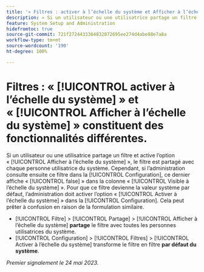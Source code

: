 ```yaml
---
title: '« Filtres : activer à l’échelle du système et Afficher à l’échelle du système constituent des fonctionnalités différentes. »'
description: « Si un utilisateur ou une utilisatrice partage un filtre et active l’option [!UICONTROL Afficher à l’échelle du système], le filtre est partagé avec chaque personne utilisatrice du système. Cependant, si l’administration consulte ensuite ce filtre dans la [!UICONTROL Configuration], ce dernier affiche [!UICONTROL false] dans la colonne [!UICONTROL Visible à l’échelle du système]. Pour que ce filtre devienne la valeur système par défaut, l’administration doit activer l’option [!UICONTROL Activer à l’échelle du système] dans la configuration. Cela peut prêter à confusion en raison de la formulation similaire. »
feature: System Setup and Administration
hidefromtoc: true
source-git-commit: 721f2724433364832072695ee274d4abe08e7a8a
workflow-type: tm+mt
source-wordcount: '190'
ht-degree: 100%

---
```



# Filtres : « [!UICONTROL activer à l’échelle du système] » et « [!UICONTROL Afficher à l’échelle du système] » constituent des fonctionnalités différentes.

Si un utilisateur ou une utilisatrice partage un filtre et active l’option « [!UICONTROL Afficher à l’échelle du système] », le filtre est partagé avec chaque personne utilisatrice du système. Cependant, si l’administration consulte ensuite ce filtre dans la [!UICONTROL Configuration], ce dernier affiche « [!UICONTROL false] » dans la colonne « [!UICONTROL Visible à l’échelle du système] ». Pour que ce filtre devienne la valeur système par défaut, l’administration doit activer l’option « [!UICONTROL Activer à l’échelle du système] » dans la [!UICONTROL Configuration]. Cela peut prêter à confusion en raison de la formulation similaire.

* [!UICONTROL Filtre] > [!UICONTROL Partage] > [!UICONTROL Afficher à l’échelle du système] **partage** le filtre avec toutes les personnes utilisatrices du système.
* [!UICONTROL Configuration] > [!UICONTROL Filtres] > [!UICONTROL Activer à l’échelle du système] transforme le filtre en filtre **par défaut du système**.

_Premier signalement le 24 mai 2023._

